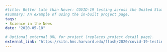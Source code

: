 ```yaml
---
#title: Better Late than Never: COVID-19 testing across the United States
#summary: An example of using the in-built project page.
tags:
- Science in the News
date: "2020-05-18"

# Optional external URL for project (replaces project detail page).
external_link: "https://sitn.hms.harvard.edu/flash/2020/covid-19-testing/"
---
```

